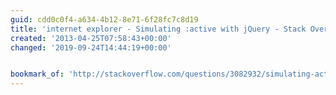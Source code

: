 ```yaml
---
guid: cdd0c0f4-a634-4b12-8e71-6f28fc7c8d19
title: 'internet explorer - Simulating :active with jQuery - Stack Overflow'
created: '2013-04-25T07:58:43+00:00'
changed: '2019-09-24T14:44:19+00:00'


bookmark_of: 'http://stackoverflow.com/questions/3082932/simulating-active-with-jquery'
---
```




